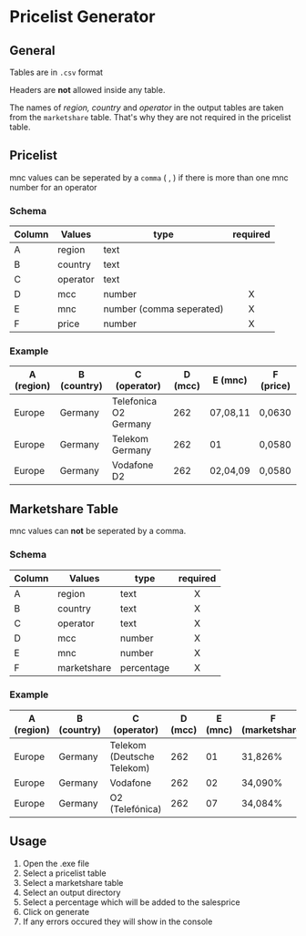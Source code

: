 # Pricelist Generator

## General

Tables are in `.csv` format

Headers are **not** allowed inside any table.

The names of *region, country* and *operator* in the output tables are taken from the `marketshare` table. That's why they are not required in the pricelist table.

## Pricelist

mnc values can be seperated by a `comma` ( , ) if there is more than one mnc number for an operator

### Schema

|Column |Values   |type     |required|
|-      |-        |-        |:-:      |
|A      |region   |text     |   
|B      |country  |text     |
|C      |operator |text     |
|D      |mcc      |number   |X        |
|E      |mnc      |number (comma seperated)   |X        |
|F      |price    |number   |X        |

### Example

|A (region)|B (country)|C (operator)|D (mcc)|E (mnc)|F (price)|
|-|-|-|-|-|-|
|Europe|Germany|Telefonica O2 Germany|262|07,08,11|0,0630|
|Europe|Germany|Telekom Germany|262|01|0,0580|
|Europe|Germany|Vodafone D2|262|02,04,09|0,0580|


## Marketshare Table

mnc values can **not** be seperated by a comma.

### Schema

|Column |Values     |type     |required|
|-      |-          |-        |:-:      |
|A      |region     |text     |X        |
|B      |country    |text     |X        |
|C      |operator   |text     |X        |
|D      |mcc        |number   |X        |
|E      |mnc        |number   |X        |
|F      |marketshare|percentage|X        |

### Example

|A (region)|B (country)|C (operator)|D (mcc)|E (mnc)|F (marketshare)|
|-|-|-|-|-|-|
|Europe|Germany|Telekom (Deutsche Telekom)|262|01|31,826%|
|Europe|Germany|Vodafone|262|02|34,090%|
|Europe|Germany|O2 (Telefónica)|262|07|34,084%|


## Usage

1. Open the .exe file
2. Select a pricelist table
3. Select a marketshare table
4. Select an output directory
5. Select a percentage which will be added to the salesprice
6. Click on generate
7. If any errors occured they will show in the console
